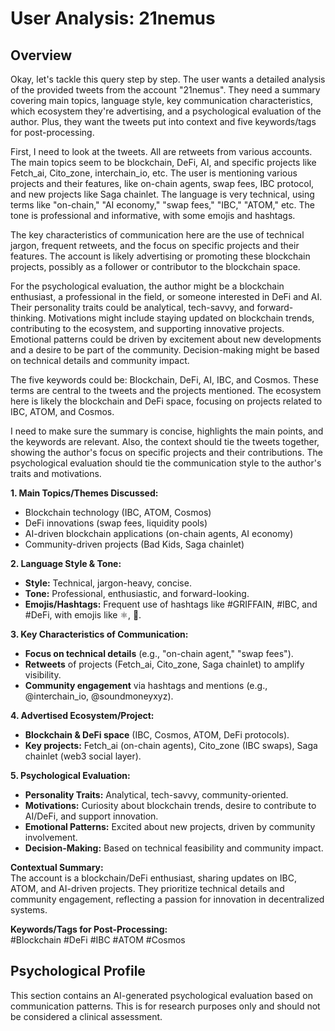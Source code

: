 # User Analysis: 21nemus

## Overview

<think>
Okay, let's tackle this query step by step. The user wants a detailed analysis of the provided tweets from the account "21nemus". They need a summary covering main topics, language style, key communication characteristics, which ecosystem they're advertising, and a psychological evaluation of the author. Plus, they want the tweets put into context and five keywords/tags for post-processing.

First, I need to look at the tweets. All are retweets from various accounts. The main topics seem to be blockchain, DeFi, AI, and specific projects like Fetch_ai, Cito_zone, interchain_io, etc. The user is mentioning various projects and their features, like on-chain agents, swap fees, IBC protocol, and new projects like Saga chainlet. The language is very technical, using terms like "on-chain," "AI economy," "swap fees," "IBC," "ATOM," etc. The tone is professional and informative, with some emojis and hashtags.

The key characteristics of communication here are the use of technical jargon, frequent retweets, and the focus on specific projects and their features. The account is likely advertising or promoting these blockchain projects, possibly as a follower or contributor to the blockchain space.

For the psychological evaluation, the author might be a blockchain enthusiast, a professional in the field, or someone interested in DeFi and AI. Their personality traits could be analytical, tech-savvy, and forward-thinking. Motivations might include staying updated on blockchain trends, contributing to the ecosystem, and supporting innovative projects. Emotional patterns could be driven by excitement about new developments and a desire to be part of the community. Decision-making might be based on technical details and community impact.

The five keywords could be: Blockchain, DeFi, AI, IBC, and Cosmos. These terms are central to the tweets and the projects mentioned. The ecosystem here is likely the blockchain and DeFi space, focusing on projects related to IBC, ATOM, and Cosmos.

I need to make sure the summary is concise, highlights the main points, and the keywords are relevant. Also, the context should tie the tweets together, showing the author's focus on specific projects and their contributions. The psychological evaluation should tie the communication style to the author's traits and motivations.
</think>

**1. Main Topics/Themes Discussed:**  
- Blockchain technology (IBC, ATOM, Cosmos)  
- DeFi innovations (swap fees, liquidity pools)  
- AI-driven blockchain applications (on-chain agents, AI economy)  
- Community-driven projects (Bad Kids, Saga chainlet)  

**2. Language Style & Tone:**  
- **Style:** Technical, jargon-heavy, concise.  
- **Tone:** Professional, enthusiastic, and forward-looking.  
- **Emojis/Hashtags:** Frequent use of hashtags like #GRIFFAIN, #IBC, and #DeFi, with emojis like ⚛️, 👏.  

**3. Key Characteristics of Communication:**  
- **Focus on technical details** (e.g., "on-chain agent," "swap fees").  
- **Retweets** of projects (Fetch_ai, Cito_zone, Saga chainlet) to amplify visibility.  
- **Community engagement** via hashtags and mentions (e.g., @interchain_io, @soundmoneyxyz).  

**4. Advertised Ecosystem/Project:**  
- **Blockchain & DeFi space** (IBC, Cosmos, ATOM, DeFi protocols).  
- **Key projects:** Fetch_ai (on-chain agents), Cito_zone (IBC swaps), Saga chainlet (web3 social layer).  

**5. Psychological Evaluation:**  
- **Personality Traits:** Analytical, tech-savvy, community-oriented.  
- **Motivations:** Curiosity about blockchain trends, desire to contribute to AI/DeFi, and support innovation.  
- **Emotional Patterns:** Excited about new projects, driven by community involvement.  
- **Decision-Making:** Based on technical feasibility and community impact.  

**Contextual Summary:**  
The account is a blockchain/DeFi enthusiast, sharing updates on IBC, ATOM, and AI-driven projects. They prioritize technical details and community engagement, reflecting a passion for innovation in decentralized systems.  

**Keywords/Tags for Post-Processing:**  
#Blockchain #DeFi #IBC #ATOM #Cosmos

## Psychological Profile

This section contains an AI-generated psychological evaluation based on communication patterns. This is for research purposes only and should not be considered a clinical assessment.